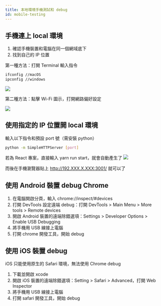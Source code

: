```yaml
---
title: 本地環境手機測試和 debug
id: mobile-testing
---
```


## 手機連上 local 環境

1. 確認手機裝置和電腦在同一個網域底下
2. 找到自己的 IP 位置

第一種方法：打開 Terminal 輸入指令

```bash
ifconfig //macOS
ipconfig //windows
```

![](https://i.imgur.com/W1MOn15.jpg)

第二種方法：點擊 Wi-Fi 圖示，打開網路偏好設定

![](https://i.imgur.com/htEojDZ.jpg)

## 使用指定的 IP 位置開 local 環境

輸入以下指令和預設 port 號（需安裝 python）

```bash
python -m SimpleHTTPServer [port]
```

若為 React 專案，直接輸入 yarn run start，就會自動產生了
![](https://i.imgur.com/SrdZKvR.jpg)

而後在手機瀏覽器貼上 http://192.XXX.X.XXX:3001/ 就可以了

## 使用 Android 裝置 debug Chrome

1. 在電腦開啟分頁，輸入 chrome://inspect/#devices
2. 打開 DevTools 設定遠端 debug：打開 DevTools > Main Menu > More tools > Remote devices
3. 開啟 Android 裝置的遠端除錯選項：Settings > Developer Options > Enable USB Debugging
4. 將手機用 USB 線接上電腦
5. 打開 chrome 開發工具，開始 debug

## 使用 iOS 裝置 debug

iOS 只能使用原生的 Safari 環境，無法使用 Chrome debug

1. 下載並開啟 xcode
2. 開啟 iOS 裝置的遠端除錯選項：Setting > Safari > Advanced，打開 Web Inspector
3. 將手機用 USB 線接上電腦
4. 打開 safari 開發工具，開始 debug
